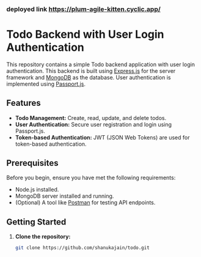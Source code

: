 ### deployed link https://plum-agile-kitten.cyclic.app/
# Todo Backend with User Login Authentication

This repository contains a simple Todo backend application with user login authentication. This backend is built using [Express.js](https://expressjs.com/) for the server framework and [MongoDB](https://www.mongodb.com/) as the database. User authentication is implemented using [Passport.js](http://www.passportjs.org/).

## Features

- **Todo Management:** Create, read, update, and delete todos.
- **User Authentication:** Secure user registration and login using Passport.js.
- **Token-based Authentication:** JWT (JSON Web Tokens) are used for token-based authentication.

## Prerequisites

Before you begin, ensure you have met the following requirements:

- Node.js installed.
- MongoDB server installed and running.
- (Optional) A tool like [Postman](https://www.postman.com/) for testing API endpoints.

## Getting Started

1. **Clone the repository:**

   ```bash
   git clone https://github.com/shanukajain/todo.git
